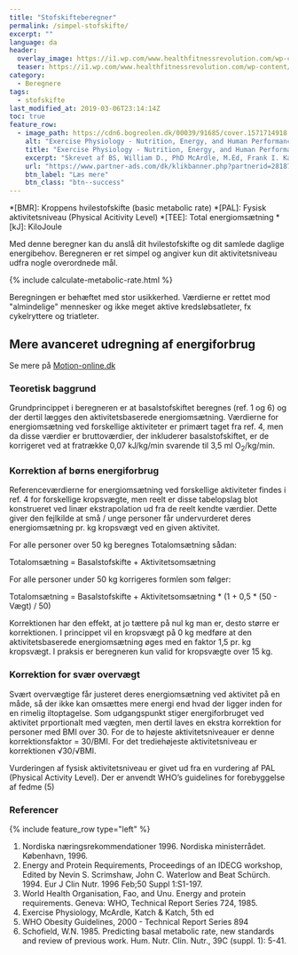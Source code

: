 ```yaml
---
title: "Stofskifteberegner"
permalink: /simpel-stofskifte/
excerpt: ""
language: da
header:
  overlay_image: https://i1.wp.com/www.healthfitnessrevolution.com/wp-content/uploads/2016/10/iStock_69627681_MEDIUM.jpg?fit=1696%2C1131&ssl=1
  teaser: https://i1.wp.com/www.healthfitnessrevolution.com/wp-content/uploads/2016/10/iStock_69627681_MEDIUM.jpg?fit=1696%2C1131&ssl=1
category:
  - Beregnere
tags:
  - stofskifte
last_modified_at: 2019-03-06T23:14:14Z
toc: true
feature_row:
  - image_path: https://cdn6.bogreolen.dk/00039/91685/cover.1571714918.jpg
    alt: "Exercise Physiology - Nutrition, Energy, and Human Performance"
    title: "Exercise Physiology - Nutrition, Energy, and Human Performance"
    excerpt: "Skrevet af BS, William D., PhD McArdle, M.Ed, Frank I. Katch, Victor L. Katch."
    url: "https://www.partner-ads.com/dk/klikbanner.php?partnerid=28187&bannerid=55214&htmlurl=https://bogreolen.dk/exercise-physiology_bs_9781451193831"
    btn_label: "Læs mere"
    btn_class: "btn--success"
---
```


*[BMR]: Kroppens hvilestofskifte (basic metabolic rate)
*[PAL]: Fysisk aktivitetsniveau (Physical Acitivity Level)
*[TEE]: Total energiomsætning
*[kJ]: KiloJoule

Med denne beregner kan du anslå dit hvilestofskifte og dit samlede daglige energibehov. Beregneren er ret simpel og angiver kun dit aktivitetsniveau udfra nogle overordnede mål.

{% include calculate-metabolic-rate.html %}

Beregningen er behæftet med stor usikkerhed. Værdierne er rettet mod "almindelige" mennesker og ikke meget aktive kredsløbsatleter, fx cykelryttere og triatleter.

## Mere avanceret udregning af energiforbrug

Se mere på [Motion-online.dk](https://web.archive.org/web/20160604213227/http://www.motion-online.dk/sundhed_og_vaegt/sundhed_generelt/beregn_dit_energiforbrug/)

### Teoretisk baggrund

Grundprincippet i beregneren er at basalstofskiftet beregnes (ref. 1 og 6) og der dertil lægges den aktivitetsbaserede energiomsætning. Værdierne for energiomsætning ved forskellige aktiviteter er primært taget fra ref. 4, men da disse værdier er bruttoværdier, der inkluderer basalstofskiftet, er de korrigeret ved at fratrække 0,07 kJ/kg/min svarende til 3,5 ml O<sub>2</sub>/kg/min.

### Korrektion af børns energiforbrug

Referenceværdierne for energiomsætning ved forskellige aktiviteter findes i ref. 4 for forskellige kropsvægte, men reelt er disse tabelopslag blot konstrueret ved linær ekstrapolation ud fra de reelt kendte værdier. Dette giver den fejlkilde at små / unge personer får undervurderet deres energiomsætning pr. kg kropsvægt ved en given aktivitet.

For alle personer over 50 kg beregnes Totalomsætning sådan:

Totalomsætning = Basalstofskifte + Aktivitetsomsætning

For alle personer under 50 kg korrigeres formlen som følger:

Totalomsætning = Basalstofskifte + Aktivitetsomsætning * (1 + 0,5 * (50 - Vægt) / 50)

Korrektionen har den effekt, at jo tættere på nul kg man er, desto større er korrektionen. I princippet vil en kropsvægt på 0 kg medføre at den aktivitetsbaserede energiomsætning øges med en faktor 1,5 pr. kg kropsvægt. I praksis er beregneren kun valid for kropsvægte over 15 kg.

### Korrektion for svær overvægt

Svært overvægtige får justeret deres energiomsætning ved aktivitet på en måde, så der ikke kan omsættes mere energi end hvad der ligger inden for en rimelig iltoptagelse. Som udgangspunkt stiger energiforbruget ved aktivitet prportionalt med vægten, men dertil laves en ekstra korrektion for personer med BMI over 30. For de to højeste aktivitetsniveauer er denne korrektionsfaktor = 30/BMI. For det trediehøjeste aktivitetsniveau er korrektionen √30/√BMI.

Vurderingen af fysisk aktivitetsniveau er givet ud fra en vurdering af PAL (Physical Activity Level). Der er anvendt WHO’s guidelines for forebyggelse af fedme (5) 

### Referencer

{% include feature_row type="left" %}

1. Nordiska næringsrekommendationer 1996. Nordiska ministerrådet. København, 1996.
2. Energy and Protein Requirements, Proceedings of an IDECG workshop, Edited by Nevin S. Scrimshaw, John C. Waterlow and Beat Schürch. 1994.
Eur J Clin Nutr. 1996 Feb;50 Suppl 1:S1-197.
3. World Health Organisation, Fao, and Unu. Energy and protein requirements. Geneva: WHO, Technical Report Series 724, 1985.
4. Exercise Physiology, McArdle, Katch & Katch, 5th ed
5. WHO Obesity Guidelines, 2000 - Technical Report Series 894
6. Schofield, W.N. 1985. Predicting basal metabolic rate, new standards and review of previous work. Hum. Nutr. Clin. Nutr., 39C (suppl. 1): 5-41.
